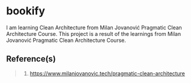# bookify
I am learning Clean Architecture from Milan Jovanović Pragmatic Clean Architecture Course. This project is a result of the learnings from Milan Jovanović Pragmatic Clean Architecture Course.

## Reference(s)

> 1. <https://www.milanjovanovic.tech/pragmatic-clean-architecture>
